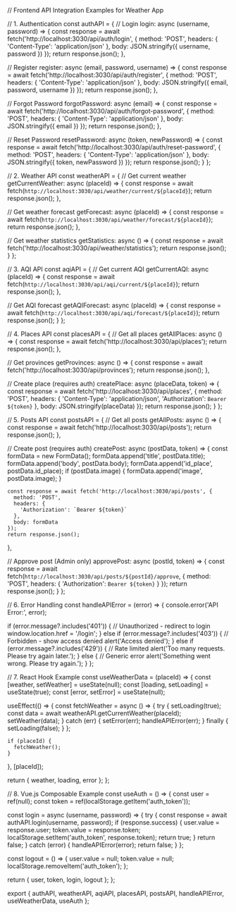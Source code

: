 // Frontend API Integration Examples for Weather App

// 1. Authentication
const authAPI = {
  // Login
  login: async (username, password) => {
    const response = await fetch('http://localhost:3030/api/auth/login', {
      method: 'POST',
      headers: { 'Content-Type': 'application/json' },
      body: JSON.stringify({ username, password })
    });
    return response.json();
  },

  // Register
  register: async (email, password, username) => {
    const response = await fetch('http://localhost:3030/api/auth/register', {
      method: 'POST',
      headers: { 'Content-Type': 'application/json' },
      body: JSON.stringify({ email, password, username })
    });
    return response.json();
  },

  // Forgot Password
  forgotPassword: async (email) => {
    const response = await fetch('http://localhost:3030/api/auth/forgot-password', {
      method: 'POST',
      headers: { 'Content-Type': 'application/json' },
      body: JSON.stringify({ email })
    });
    return response.json();
  },

  // Reset Password
  resetPassword: async (token, newPassword) => {
    const response = await fetch('http://localhost:3030/api/auth/reset-password', {
      method: 'POST',
      headers: { 'Content-Type': 'application/json' },
      body: JSON.stringify({ token, newPassword })
    });
    return response.json();
  }
};

// 2. Weather API
const weatherAPI = {
  // Get current weather
  getCurrentWeather: async (placeId) => {
    const response = await fetch(`http://localhost:3030/api/weather/current/${placeId}`);
    return response.json();
  },

  // Get weather forecast
  getForecast: async (placeId) => {
    const response = await fetch(`http://localhost:3030/api/weather/forecast/${placeId}`);
    return response.json();
  },

  // Get weather statistics
  getStatistics: async () => {
    const response = await fetch('http://localhost:3030/api/weather/statistics');
    return response.json();
  }
};

// 3. AQI API
const aqiAPI = {
  // Get current AQI
  getCurrentAQI: async (placeId) => {
    const response = await fetch(`http://localhost:3030/api/aqi/current/${placeId}`);
    return response.json();
  },

  // Get AQI forecast
  getAQIForecast: async (placeId) => {
    const response = await fetch(`http://localhost:3030/api/aqi/forecast/${placeId}`);
    return response.json();
  }
};

// 4. Places API
const placesAPI = {
  // Get all places
  getAllPlaces: async () => {
    const response = await fetch('http://localhost:3030/api/places');
    return response.json();
  },

  // Get provinces
  getProvinces: async () => {
    const response = await fetch('http://localhost:3030/api/provinces');
    return response.json();
  },

  // Create place (requires auth)
  createPlace: async (placeData, token) => {
    const response = await fetch('http://localhost:3030/api/places', {
      method: 'POST',
      headers: {
        'Content-Type': 'application/json',
        'Authorization': `Bearer ${token}`
      },
      body: JSON.stringify(placeData)
    });
    return response.json();
  }
};

// 5. Posts API
const postsAPI = {
  // Get all posts
  getAllPosts: async () => {
    const response = await fetch('http://localhost:3030/api/posts');
    return response.json();
  },

  // Create post (requires auth)
  createPost: async (postData, token) => {
    const formData = new FormData();
    formData.append('title', postData.title);
    formData.append('body', postData.body);
    formData.append('id_place', postData.id_place);
    if (postData.image) {
      formData.append('image', postData.image);
    }

    const response = await fetch('http://localhost:3030/api/posts', {
      method: 'POST',
      headers: {
        'Authorization': `Bearer ${token}`
      },
      body: formData
    });
    return response.json();
  },

  // Approve post (Admin only)
  approvePost: async (postId, token) => {
    const response = await fetch(`http://localhost:3030/api/posts/${postId}/approve`, {
      method: 'POST',
      headers: {
        'Authorization': `Bearer ${token}`
      }
    });
    return response.json();
  }
};

// 6. Error Handling
const handleAPIError = (error) => {
  console.error('API Error:', error);
  
  if (error.message?.includes('401')) {
    // Unauthorized - redirect to login
    window.location.href = '/login';
  } else if (error.message?.includes('403')) {
    // Forbidden - show access denied
    alert('Access denied');
  } else if (error.message?.includes('429')) {
    // Rate limited
    alert('Too many requests. Please try again later.');
  } else {
    // Generic error
    alert('Something went wrong. Please try again.');
  }
};

// 7. React Hook Example
const useWeatherData = (placeId) => {
  const [weather, setWeather] = useState(null);
  const [loading, setLoading] = useState(true);
  const [error, setError] = useState(null);

  useEffect(() => {
    const fetchWeather = async () => {
      try {
        setLoading(true);
        const data = await weatherAPI.getCurrentWeather(placeId);
        setWeather(data);
      } catch (err) {
        setError(err);
        handleAPIError(err);
      } finally {
        setLoading(false);
      }
    };

    if (placeId) {
      fetchWeather();
    }
  }, [placeId]);

  return { weather, loading, error };
};

// 8. Vue.js Composable Example
const useAuth = () => {
  const user = ref(null);
  const token = ref(localStorage.getItem('auth_token'));
  
  const login = async (username, password) => {
    try {
      const response = await authAPI.login(username, password);
      if (response.success) {
        user.value = response.user;
        token.value = response.token;
        localStorage.setItem('auth_token', response.token);
        return true;
      }
      return false;
    } catch (error) {
      handleAPIError(error);
      return false;
    }
  };

  const logout = () => {
    user.value = null;
    token.value = null;
    localStorage.removeItem('auth_token');
  };

  return { user, token, login, logout };
};

export {
  authAPI,
  weatherAPI,
  aqiAPI,
  placesAPI,
  postsAPI,
  handleAPIError,
  useWeatherData,
  useAuth
};
